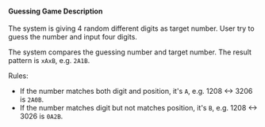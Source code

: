 #### Guessing Game Description

The system is giving 4 random different digits as target number. User try to guess the number and input four digits. 

The system compares the guessing number and target number. The result pattern is `xAxB`, e.g. `2A1B`.

Rules:
* If the number matches both digit and position, it's `A`, e.g. 1208 <-> 3206 is `2A0B`.
* If the number matches digit but not matches position, it's `B`, e.g. 1208 <-> 3026 is `0A2B`.

